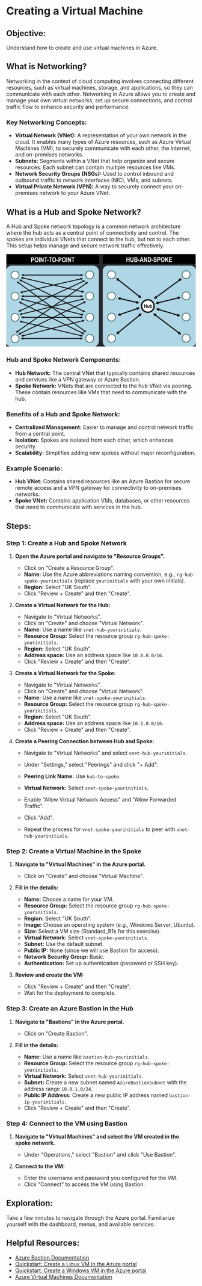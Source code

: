 # Creating a Virtual Machine

## Objective:
Understand how to create and use virtual machines in Azure.

## What is Networking?
Networking in the context of cloud computing involves connecting different resources, such as virtual machines, storage, and applications, so they can communicate with each other. Networking in Azure allows you to create and manage your own virtual networks, set up secure connections, and control traffic flow to enhance security and performance.

### Key Networking Concepts:
- **Virtual Network (VNet):** A representation of your own network in the cloud. It enables many types of Azure resources, such as Azure Virtual Machines (VM), to securely communicate with each other, the internet, and on-premises networks.
- **Subnets:** Segments within a VNet that help organize and secure resources. Each subnet can contain multiple resources like VMs.
- **Network Security Groups (NSGs):** Used to control inbound and outbound traffic to network interfaces (NIC), VMs, and subnets.
- **Virtual Private Network (VPN):** A way to securely connect your on-premises network to your Azure VNet.

## What is a Hub and Spoke Network?
A Hub and Spoke network topology is a common network architecture where the hub acts as a central point of connectivity and control. The spokes are individual VNets that connect to the hub, but not to each other. This setup helps manage and secure network traffic effectively.

![App Services](../pics/hubandspoke.png)

### Hub and Spoke Network Components:
- **Hub Network:** The central VNet that typically contains shared resources and services like a VPN gateway or Azure Bastion.
- **Spoke Network:** VNets that are connected to the hub VNet via peering. These contain resources like VMs that need to communicate with the hub.

### Benefits of a Hub and Spoke Network:
- **Centralized Management:** Easier to manage and control network traffic from a central point.
- **Isolation:** Spokes are isolated from each other, which enhances security.
- **Scalability:** Simplifies adding new spokes without major reconfiguration.

### Example Scenario:
- **Hub VNet:** Contains shared resources like an Azure Bastion for secure remote access and a VPN gateway for connectivity to on-premises networks.
- **Spoke VNet:** Contains application VMs, databases, or other resources that need to communicate with services in the hub.

## Steps:

### Step 1: Create a Hub and Spoke Network

1. **Open the Azure portal and navigate to "Resource Groups".**
   - Click on "Create a Resource Group".
   - **Name:** Use the Azure abbreviations naming convention, e.g., `rg-hub-spoke-yourinitials` (replace `yourinitials` with your own initials).
   - **Region:** Select "UK South".
   - Click "Review + Create" and then "Create".

2. **Create a Virtual Network for the Hub:**
   - Navigate to "Virtual Networks".
   - Click on "Create" and choose "Virtual Network".
   - **Name:** Use a name like `vnet-hub-yourinitials`.
   - **Resource Group:** Select the resource group `rg-hub-spoke-yourinitials`.
   - **Region:** Select "UK South".
   - **Address space:** Use an address space like `10.0.0.0/16`.
   - Click "Review + Create" and then "Create".

3. **Create a Virtual Network for the Spoke:**
   - Navigate to "Virtual Networks".
   - Click on "Create" and choose "Virtual Network".
   - **Name:** Use a name like `vnet-spoke-yourinitials`.
   - **Resource Group:** Select the resource group `rg-hub-spoke-yourinitials`.
   - **Region:** Select "UK South".
   - **Address space:** Use an address space like `10.1.0.0/16`.
   - Click "Review + Create" and then "Create".

4. **Create a Peering Connection between Hub and Spoke:**
   - Navigate to "Virtual Networks" and select `vnet-hub-yourinitials`.
   - Under "Settings," select "Peerings" and click "+ Add".
   - **Peering Link Name:** Use `hub-to-spoke`.
   - **Virtual Network:** Select `vnet-spoke-yourinitials`.
   - Enable "Allow Virtual Network Access" and "Allow Forwarded Traffic".
   - Click "Add".

   - Repeat the process for `vnet-spoke-yourinitials` to peer with `vnet-hub-yourinitials`.

### Step 2: Create a Virtual Machine in the Spoke

1. **Navigate to "Virtual Machines" in the Azure portal.**
   - Click on "Create" and choose "Virtual Machine".

2. **Fill in the details:**
   - **Name:** Choose a name for your VM.
   - **Resource Group:** Select the resource group `rg-hub-spoke-yourinitials`.
   - **Region:** Select "UK South".
   - **Image:** Choose an operating system (e.g., Windows Server, Ubuntu).
   - **Size:** Select a VM size (Standard_B1s for this exercise).
   - **Virtual Network:** Select `vnet-spoke-yourinitials`.
   - **Subnet:** Use the default subnet.
   - **Public IP:** None (since we will use Bastion for access).
   - **Network Security Group:** Basic.
   - **Authentication:** Set up authentication (password or SSH key).

3. **Review and create the VM:**
   - Click "Review + Create" and then "Create".
   - Wait for the deployment to complete.

### Step 3: Create an Azure Bastion in the Hub

1. **Navigate to "Bastions" in the Azure portal.**
   - Click on "Create Bastion".

2. **Fill in the details:**
   - **Name:** Use a name like `bastion-hub-yourinitials`.
   - **Resource Group:** Select the resource group `rg-hub-spoke-yourinitials`.
   - **Virtual Network:** Select `vnet-hub-yourinitials`.
   - **Subnet:** Create a new subnet named `AzureBastionSubnet` with the address range `10.0.1.0/24`.
   - **Public IP Address:** Create a new public IP address named `bastion-ip-yourinitials`.
   - Click "Review + Create" and then "Create".

### Step 4: Connect to the VM using Bastion

1. **Navigate to "Virtual Machines" and select the VM created in the spoke network.**
   - Under "Operations," select "Bastion" and click "Use Bastion".

2. **Connect to the VM:**
   - Enter the username and password you configured for the VM.
   - Click "Connect" to access the VM using Bastion.

## Exploration:
Take a few minutes to navigate through the Azure portal. Familiarize yourself with the dashboard, menus, and available services.

## Helpful Resources:
- [Azure Bastion Documentation](https://docs.microsoft.com/en-us/azure/bastion/bastion-overview)
- [Quickstart: Create a Linux VM in the Azure portal](https://docs.microsoft.com/en-us/azure/virtual-machines/linux/quick-create-portal)
- [Quickstart: Create a Windows VM in the Azure portal](https://docs.microsoft.com/en-us/azure/virtual-machines/windows/quick-create-portal)
- [Azure Virtual Machines Documentation](https://docs.microsoft.com/en-us/azure/virtual-machines/)
